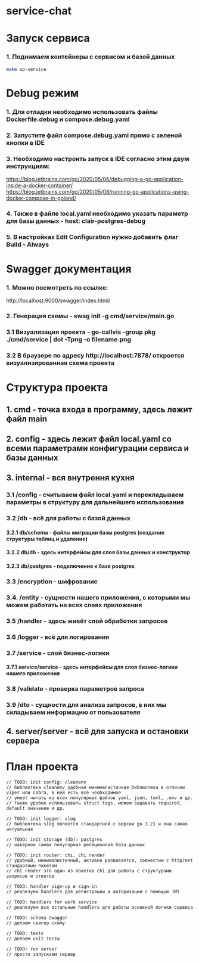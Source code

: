 # service-chat

# Запуск сервиса
### 1. Поднимаем контейнеры с сервисом и базой данных
```bash
make up-service
```

# Debug режим

### 1. Для отладки необходимо использовать файлы Dockerfile.debug и compose.debug.yaml
### 2. Запустите файл compose.debug.yaml прямо с зеленой кнопки в IDE
### 3. Необходимо настроить запуск в IDE согласно этим двум инструкциям:
https://blog.jetbrains.com/go/2020/05/06/debugging-a-go-application-inside-a-docker-container/
https://blog.jetbrains.com/go/2020/05/08/running-go-applications-using-docker-compose-in-goland/
### 4. Также в файле local.yaml необходимо указать параметр для базы данных - host: clair-postgres-debug
### 5. В настройках Edit Configuration нужно добавить флаг Build - Always

# Swagger документация
### 1. Можно посмотреть по ссылке:
http://localhost:9000/swagger/index.html/
### 2. Генерация схемы - swag init -g cmd/service/main.go
### 3.1 Визуализация проекта - go-callvis -group pkg ./cmd/service | dot -Tpng -o filename.png
### 3.2 В браузере по адресу http://localhost:7878/ откроется визуализированная схема проекта

# Структура проекта
## 1. cmd - точка входа в программу, здесь лежит файл main
## 2. config - здесь лежит файл local.yaml со всеми параметрами конфигурации сервиса и базы данных
## 3. internal - вся внутрення кухня  
### 3.1 /config - считываем файл local.yaml и перекладываем параметры в структуру для дальнейшего использования
### 3.2 /db - всё для работы с базой данных  
#### 3.2.1 db/schema - файлы миграции базы postgres (создание структуры таблиц и удаление)
#### 3.2.2 db/db - здесь интерфейсы для слоя базы данных и конструктор
#### 3.2.3 db/postgres - подключение к базе postgres  
### 3.3 /encryption - шифрование
### 3.4. /entity - сущности нашего приложения, с которыми мы можем работать на всех слоях приложения
### 3.5 /handler - здесь живёт слой обработки запросов
### 3.6 /logger - всё для логирования
### 3.7 /service - слой бизнес-логики
#### 3.7.1 service/service - здесь интерфейсы для слоя бизнес-логики нашего приложения
### 3.8 /validate - проверка параметров запроса
### 3.9 /dto - сущности для анализа запросов, в них мы складываем информацию от пользователя
## 4. server/server - всё для запуска и остановки сервера

# План проекта

```
// TODO: init config: cleanenv
// библиотека cleanenv удобная минималистичная библиотека в отличии viper или cobra, в ней есть всё необходимое
// умеет читать из всех популярных файлов yaml, json, toml, .env и др.
// также удобно использовать struct tags, можем задавать required, default значение и др.

// TODO: init logger: slog
// библиотека slog является стандартной с версии go 1.21 и она самая актуальная

// TODO: init storage (db): postgres
// наверное самая популярная реляционная база данных

// TODO: init router: chi, chi render
// удобный, минималистичный, активно развивается, совместим с http/net стандартным пакетом
// chi render это один из пакетов chi для работы с структурами запросов и ответов

// TODO: handler sign-up и sign-in
// реализуем handlers для регистрации и авторизации с помощью JWT

// TODO: handlers for work service
// реализуем все остальные handlers для работы основной логики сервиса

// TODO: schema swagger
// делаем свагер схему

// TODO: tests
// делаем unit тесты

// TODO: run server
// просто запускаем сервер
```

